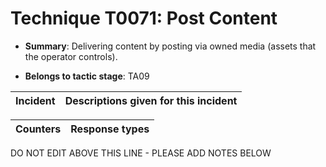 # Technique T0071: Post Content

* **Summary**: Delivering content by posting via owned media (assets that the operator controls). 

* **Belongs to tactic stage**: TA09


| Incident | Descriptions given for this incident |
| -------- | -------------------- |



| Counters | Response types |
| -------- | -------------- |


DO NOT EDIT ABOVE THIS LINE - PLEASE ADD NOTES BELOW